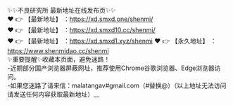 ✨✨不良研究所 最新地址在线发布页✨✨  <br>
❤️ 👉 【最新地址】 ：https://xd.smxd.one/shenmi/  <br>
❤️ 👉 【最新地址】 ：https://xd.smxd10.cc/shenmi/  <br>
❤️ 👉 【最新地址】 ：https://xd.smxd1.xyz/shenmi  <r>
❤️ 👉 【永久地址】 ：https://www.shenmidao.cc/shenmi   <br>
✨重要提醒✨收藏本页面，避免迷路！  <br>
-近期部分国产浏览器屏蔽网址，推荐使用Chrome谷歌浏览器、Edge浏览器访问。  <br>
-如果您迷路了请来信：malatangav#gmail.com（#替换@）（以上地址无法访问请发送任何内容获取最新地址）__ <br>

